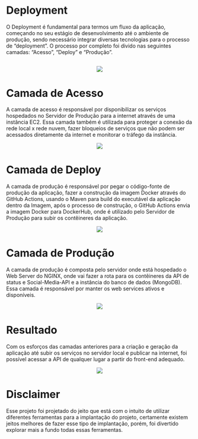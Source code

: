 <h1>Deployment</h1>

O Deployment é fundamental para termos um fluxo da aplicação, começando no seu estágio de desenvolvimento até o ambiente de produção, sendo necessário integrar diversas tecnologias para o processo de “deployment”. O processo por completo foi divido nas seguintes camadas: “Acesso”, “Deploy” e “Produção”.
##

<p align="center">
  <img src="https://i.imgur.com/ggCugeI_d.webp?maxwidth=760&fidelity=grand">
</p>

<h1>Camada de Acesso</h1>

A camada de acesso é responsável por disponibilizar os serviços hospedados no Servidor de Produção para a internet através de uma instância EC2. Essa camada também é utilizada para proteger a conexão da rede local x rede nuvem, fazer bloqueios de serviços que não podem ser acessados diretamente da internet e monitorar o tráfego da instância.

<p align="center">
  <img src="https://i.imgur.com/5WRfimW.png">
</p>

<h1>Camada de Deploy</h1>

A camada de produção é responsável por pegar o código-fonte de produção da aplicação, fazer a construção da imagem Docker através do GitHub Actions, usando o Maven para build do executável da aplicação dentro da Imagem, após o processo de construção, o GitHub Actions envia a imagem Docker para DockerHub, onde é utilizado pelo Servidor de Produção para subir os contêineres da aplicação.

<p align="center">
  <img src="https://i.imgur.com/sYh3DRR.png">
</p>

<h1>Camada de Produção</h1>

A camada de produção é composta pelo servidor onde está hospedado o Web Server do NGINX, onde vai fazer a rota para os contêineres da API de status e Social-Media-API e a instância do banco de dados (MongoDB). Essa camada é responsável por manter os web services ativos e disponíveis.
<p align="center">
  <img src="https://i.imgur.com/hHjHN0C.png">
</p>

<h1>Resultado</h1>

Com os esforços das camadas anteriores para a criação e geração da aplicação até subir os serviços no servidor local e publicar na internet, foi possível acessar a API de qualquer lugar a partir do front-end adequado.

<p align="center">
  <img src="https://i.imgur.com/1PzXNkx.png">
</p>

<h1>Disclaimer</h1>

Esse projeto foi projetado do jeito que está com o intuito de utilizar diferentes ferramentas para a implantação do projeto, certamente existem jeitos melhores de fazer esse tipo de implantação, porém, foi divertido explorar mais a fundo todas essas ferramentas.
